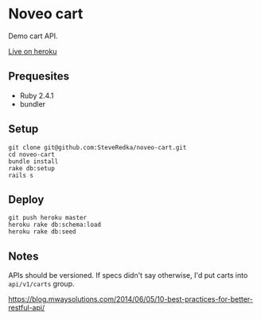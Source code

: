 # Noveo cart

Demo cart API.

[Live on heroku](https://noveo-cart.herokuapp.com/api/products)

## Prequesites
* Ruby 2.4.1
* bundler

## Setup
```
git clone git@github.com:SteveRedka/noveo-cart.git
cd noveo-cart
bundle install
rake db:setup
rails s
```

## Deploy
```
git push heroku master
heroku rake db:schema:load
heroku rake db:seed
```

## Notes
APIs should be versioned. If specs didn't say otherwise, I'd put carts into `api/v1/carts` group.

https://blog.mwaysolutions.com/2014/06/05/10-best-practices-for-better-restful-api/
